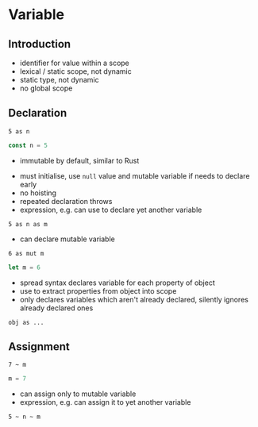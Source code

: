 # Variable



## Introduction

- identifier for value within a scope
- lexical / static scope, not dynamic
- static type, not dynamic
- no global scope



## Declaration

```
5 as n
```

```js
const n = 5
```

- immutable by default, similar to Rust
<!-- todo: should distinguish assignment of same identifier and changing the underlying value, e.g. object property? -->
- must initialise, use `null` value and mutable variable if needs to declare early
- no hoisting
- repeated declaration throws
- expression, e.g. can use to declare yet another variable

```
5 as n as m
```

- can declare mutable variable

```
6 as mut m
```

```js
let m = 6
```

- spread syntax declares variable for each property of object
- use to extract properties from object into scope
- only declares variables which aren't already declared, silently ignores already declared ones
<!-- 
or allow overshadowing using own declaration instead? would be repeated declaration?
 -->

```
obj as ...
```



## Assignment

```
7 ~ m
```

```js
m = 7
```

- can assign only to mutable variable
- expression, e.g. can assign it to yet another variable

```
5 ~ n ~ m
```